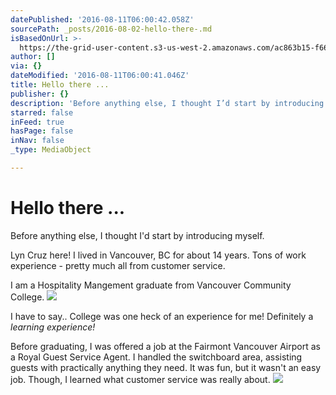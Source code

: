```yaml
---
datePublished: '2016-08-11T06:00:42.058Z'
sourcePath: _posts/2016-08-02-hello-there-.md
isBasedOnUrl: >-
  https://the-grid-user-content.s3-us-west-2.amazonaws.com/ac863b15-f66c-424f-9720-b39300793e08.png
author: []
via: {}
dateModified: '2016-08-11T06:00:41.046Z'
title: Hello there ...
publisher: {}
description: 'Before anything else, I thought I’d start by introducing myself.'
starred: false
inFeed: true
hasPage: false
inNav: false
_type: MediaObject

---
```

# Hello there ...

Before anything else, I thought I'd start by introducing myself.

Lyn Cruz here! I lived in Vancouver, BC for about 14 years. Tons of work experience - pretty much all from customer service.

I am a Hospitality Mangement graduate from Vancouver Community College.
![](https://the-grid-user-content.s3-us-west-2.amazonaws.com/ac863b15-f66c-424f-9720-b39300793e08.png)

I have to say.. College was one heck of an experience for me! Definitely a _learning experience!_

Before graduating, I was offered a job at the Fairmont Vancouver Airport as a Royal Guest Service Agent. I handled the switchboard area, assisting guests with practically anything they need. It was fun, but it wasn't an easy job. Though, I learned what customer service was really about.
![](https://the-grid-user-content.s3-us-west-2.amazonaws.com/0fb4b44f-9ffd-46de-84e8-05a135ebfb47.png)